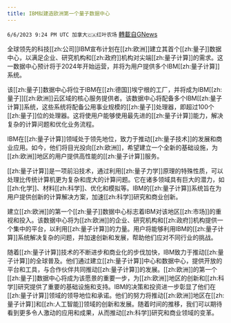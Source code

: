 ```yaml
---
title: IBM拟建造欧洲第一个量子数据中心
---
```

`6/6/2023 9:24 PM UTC 加拿大🇨🇦红叶农场` [轉載自GNews](https://gnews.org/articles/1363293)

全球领先的科技[[zh:公司]]IBM宣布计划在[[zh:欧洲]]建立其首个[[zh:量子]]数据中心，以满足企业、研究机构和[[zh:政府]]机构对尖端[[zh:量子计算]]的需求。这一数据中心预计将于2024年开始运营，并将为用户提供多个IBM[[zh:量子计算]]系统。

该[[zh:量子]]数据中心将位于IBM在[[zh:德国]]埃宁根的工厂，并将成为IBM[[zh:量子]][[zh:欧洲]]云区域的核心服务提供者。该数据中心将配备多个IBM[[zh:量子计算]]系统，这些系统将配备公用事业规模的[[zh:量子]]处理器，即超过100个[[zh:量子]]位的处理器。这将使用户能够使用最先进的[[zh:量子计算]]能力，解决复杂的计算问题和优化业务流程。

IBM在[[zh:量子计算]]领域处于领先地位，致力于推动[[zh:量子技术]]的发展和商业应用。如今，他们将目光投向[[zh:欧洲]]，希望建立一个全新的基础设施，为[[zh:欧洲]]地区的用户提供高性能的[[zh:量子计算]]服务。

[[zh:量子计算]]是一项前沿技术，通过利用[[zh:量子力学]]原理的特殊性质，可以处理比传统计算机更为复杂和庞大的计算问题。它在诸多领域具有巨大的潜力，如[[zh:化学]]、材料[[zh:科学]]、优化和模拟等。IBM的[[zh:量子计算]]系统旨在为用户提供创新的计算解决方案，加速[[zh:科学]]研究和商业创新。

建立[[zh:欧洲]]的第一个[[zh:量子]]数据中心标志着IBM对该地区[[zh:市场]]的重视和投入。该数据中心将为[[zh:欧洲]]的企业、研究机构和[[zh:政府]]机构提供一个集中的平台，以利用[[zh:量子计算]]的力量。用户将能够利用IBM的[[zh:量子计算]]系统解决复杂的问题，并加速创新和发展，帮助他们应对不同行业的挑战。

随着[[zh:量子计算]]技术的不断进步和商业化的步伐加快，IBM致力于推动[[zh:量子计算]]的全球普及。他们通过建立[[zh:量子计算]]中心和数据中心，提供开放的平台和工具，与合作伙伴共同推动[[zh:量子计算]]的发展。[[zh:欧洲]]的第一个[[zh:量子]]数据中心将成为该愿景的重要一步，为[[zh:欧洲]]地区的创新和[[zh:科学]]研究提供了重要的基础设施和支持。IBM的决策和投资进一步彰显了他们在[[zh:量子计算]]领域的领导地位和承诺。他们的努力将推动[[zh:欧洲]]地区在[[zh:量子计算]]和[[zh:人工智能]]领域的创新和发展。随着时间的推移，我们可以期待看到更多令人激动的应用和成果，从而推动[[zh:科学]]研究和商业领域的变革。
